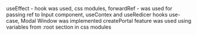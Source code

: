 useEffect - hook was used,
css modules,
forwardRef - was used for passing ref to Input component, 
useContex and useRedicer hooks use-case,
Modal Window was implemented
createPortal feature was used
using variables from :root section in css modules
